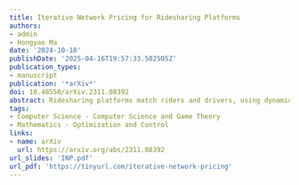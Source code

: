 ```yaml
---
title: Iterative Network Pricing for Ridesharing Platforms
authors:
- admin
- Hongyao Ma
date: '2024-10-10'
publishDate: '2025-04-16T19:57:33.582505Z'
publication_types:
- manuscript
publication: '*arXiv*'
doi: 10.48550/arXiv.2311.08392
abstract: Ridesharing platforms match riders and drivers, using dynamic pricing to balance supply and demand. The origin-based “surge pricing”, however, does not take into consideration market conditions at the destinations of the trips, leading to inefficient driver flows in space and incentivizes drivers to strategize. In this work, we introduce the *Iterative Network Pricing* mechanism, addressing a main challenge in the practical implementation of optimal origin-destination (OD) based prices, that the model for rider demand is hard to estimate. Assuming that the platform's surge algorithm clears the market for each origin in real-time, our mechanism updates the OD-based price adjustments week-over-week, using only information immediately observable during the same time window in the prior weeks. For stationary market conditions, we prove that our mechanism converges to an outcome that is approximately welfare-optimal. Using data made public by the City of Chicago, we illustrate via simulation the iterative updates under our mechanism for morning rush hours, demonstrating not only substantial welfare improvements but also remarkable robustness amid the significant fluctuations of market conditions from early 2019 through the end of 2020.
tags:
- Computer Science - Computer Science and Game Theory
- Mathematics - Optimization and Control
links:
- name: arXiv
  url: https://arxiv.org/abs/2311.08392
url_slides: 'INP.pdf'
url_pdf: 'https://tinyurl.com/iterative-network-pricing'
---
```

